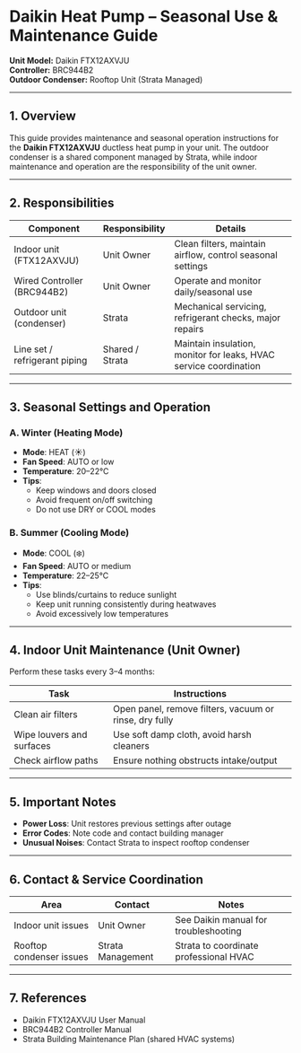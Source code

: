# Daikin Heat Pump – Seasonal Use & Maintenance Guide

**Unit Model:** Daikin FTX12AXVJU  
**Controller:** BRC944B2  
**Outdoor Condenser:** Rooftop Unit (Strata Managed)

---

## 1. Overview

This guide provides maintenance and seasonal operation instructions for the **Daikin FTX12AXVJU** ductless heat pump in your unit. The outdoor condenser is a shared component managed by Strata, while indoor maintenance and operation are the responsibility of the unit owner.

---

## 2. Responsibilities

| Component                    | Responsibility | Details                                                                 |
|-----------------------------|----------------|-------------------------------------------------------------------------|
| Indoor unit (FTX12AXVJU)    | Unit Owner     | Clean filters, maintain airflow, control seasonal settings              |
| Wired Controller (BRC944B2) | Unit Owner     | Operate and monitor daily/seasonal use                                  |
| Outdoor unit (condenser)    | Strata         | Mechanical servicing, refrigerant checks, major repairs                 |
| Line set / refrigerant piping | Shared / Strata | Maintain insulation, monitor for leaks, HVAC service coordination       |

---

## 3. Seasonal Settings and Operation

### A. Winter (Heating Mode)

- **Mode**: HEAT (☀️)
- **Fan Speed**: AUTO or low
- **Temperature**: 20–22°C
- **Tips**:
  - Keep windows and doors closed
  - Avoid frequent on/off switching
  - Do not use DRY or COOL modes

### B. Summer (Cooling Mode)

- **Mode**: COOL (❄️)
- **Fan Speed**: AUTO or medium
- **Temperature**: 22–25°C
- **Tips**:
  - Use blinds/curtains to reduce sunlight
  - Keep unit running consistently during heatwaves
  - Avoid excessively low temperatures

---

## 4. Indoor Unit Maintenance (Unit Owner)

Perform these tasks every 3–4 months:

| Task                        | Instructions                                            |
|-----------------------------|---------------------------------------------------------|
| Clean air filters           | Open panel, remove filters, vacuum or rinse, dry fully  |
| Wipe louvers and surfaces   | Use soft damp cloth, avoid harsh cleaners               |
| Check airflow paths         | Ensure nothing obstructs intake/output                  |

---

## 5. Important Notes

- **Power Loss**: Unit restores previous settings after outage
- **Error Codes**: Note code and contact building manager
- **Unusual Noises**: Contact Strata to inspect rooftop condenser

---

## 6. Contact & Service Coordination

| Area                    | Contact           | Notes                                 |
|-------------------------|-------------------|---------------------------------------|
| Indoor unit issues      | Unit Owner        | See Daikin manual for troubleshooting |
| Rooftop condenser issues| Strata Management | Strata to coordinate professional HVAC|

---

## 7. References

- Daikin FTX12AXVJU User Manual  
- BRC944B2 Controller Manual  
- Strata Building Maintenance Plan (shared HVAC systems)
